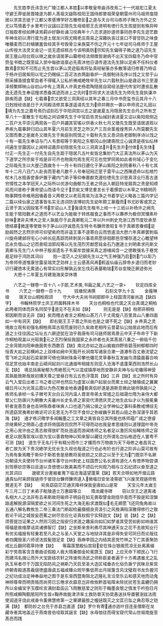 <!-- { "loadSidebar": true } -->
　　先生姓李氏讳含光广陵江都人本姓以孝敬皇帝庙讳改焉二十一代祖宏江夏太守避王莽徙居晋陵遂为郡人髙祖文嶷陈桂阳王国侍郎曽祖荣皇朝雷州司马祖师龛隠居以求其志徙于江都父孝感博学好古雅修彭之道与天台司马练师子微为方外之交尤以笃慎着于乡里考行议諡曰正隠先生母琅邪王氏贤明有徳行先生孩提则有殊异晬日独取孝经如捧读焉羁丱好静处诵习坟典年十八志求道妙遂师事同邑李先生逰艺数年神龙初以清行度为道士居龙兴观尤精老庄周易之深趣执丧过哀口不甞甘防之味食唯穬麦而已封植膳羞皆经其手号毁骨立亲族莫不伤之开元十七年従司马练师于王屋山传授大法灵文金记一览无遗综核古今该明奥防宗知先生偏得子微之道乃诏先生居王屋山阳台观以继之嵗余请居茅山纂修经法频徴皆谢病不出天宝四载冬乃命中官赍玺书徴之既至延入禁中每欲谘禀必先斋沐他日请传道法先生辞以足疾不任科仪者数焉宗知不可而止先生尝以茅山灵迹翦焉将坠真经秘箓亦多散落请归修葺乃特诏于杨许旧居紫阳以宅之仍赐绢二百疋法衣两副香炉一具御制诗及序以饯之又禁于山侧采捕渔猎食荤血者不得辄入公私祈祷咸絶牲牢先生以六载秋到山是歳诏书三至渥泽频繁辉映山谷初山中有上清真人许真史杨君陶隠居自冩经法歴代传宝时遭丧乱散逸无遗先生奉诏搜求悉备其迹而进上之先时宗将求大法请先生为师先生竟执谦冲辞疾而退【缺】七载春宗又欲受三洞真经以其年之春三月中书赍玺书云其月十八日尅授经诰是日于大同殿洁修其事遂遥请先生为师并赐衣一袭以申师资之礼因以靖为先生之嘉号焉仍诏刻石于华阳洞宫以志之是嵗夏五月隠居先生合丹之所有芝草八十一茎散生于松柏之间诏俾先生于中官启告灵仙缄封表进夏又诏以紫阳观侧近二百户太平崇元两观各一百户并蠲其官徭以供香火秋七月又徴先生既至请居道观以养疾九载春辞归旧山其年夏六月前生灵芝之所又产三百余茎煌煌秀异人所莫覩先生又图而奏之是嵗冬又徴先生于紫庭别院馆之十载秋先生又恳词告老御制序诗以饯之十有一载先生奉诏与门人韦景昭等于紫阳之东郁冈山别建斋院立心诚肃是夜仙坛林间遍生甘露因以上闻特诏嘉异初隠居先生以三洞真法升先生升付体先生体付正一先生正一付先生自先生距于隠居凡五叶矣皆总集妙门大正真法所以茅山为天下道学之所宗矣于戏是非可齐也物我均焉生死可忘也觉梦同焉如此者何域心于变化之际哉先生以大歴己酉嵗冬十一月十有四日遯化于茅山紫阳之别院春秋八十有七其年十二月八日门人赴丧而至者凡数千人号奉冠舄迁窆于雷平山之西陲遗命以松棺竹杖木几水瓶香奁香炉置于藏内门弟子等仰奉嘉猷克遵俭徳先生识思真淳业行髙古道穷情性之本学冠天人之际所以优游句曲郁为王者之师出入朝廷特宠肩舆之贵是知顺风而问昔称于黄帝望山而请今见于宗矣又博览羣言长于着撰尝以木草之书精明药物事闗性命难用因循着音义两卷又以老荘周易为洁净之书着学记义略各三篇内学记二篇以续仙家之遗事皆名实无违词防该博初先生幼年颇工篆籀而书尤妙客或赏之云贤于其父因投笔不书宗诏山人王强请先生楷书上经一十三纸以补杨许之阙先生能于隂阳数术之道而不以艺业为能极于转炼服食之事而不以夀养为极但冥懐素朴妙味津非夫博大之至人孰能尽于此真卿乾元二年以升州刺史充浙江西节度钦承至徳结慕微遂専使致书于茅山以抒诚恳先生特令韦錬师景昭复书于真卿恩眷绸足励超然之志然宗师可仰望紫府而非遥王事不遑寄白云而悠逺洎大厯六年真卿罢刺临川旋舟建邺将宅心小岭长庇髙踪而转刺吴兴事乖夙愿徘徊郡邑空懐存道之心瞻望林峦永负借山之记而景昭洎郭闳等以先生茂烈芳猷愿铭金石乃邀道士刘明素求托斯文真卿与先生门人中林子殷淑遗名子韦渠牟尝接采真之游绪闻含一之徳敢强名于巷党曷足辩于鸿防其词曰
　　抱一混茫人之纪纲先生以之气王神强乃启防门以彰乃为帝师帝道惟康甘露呈瑞灵芝効祥上士云感髙风再鹤返仙庙云辞帝乡退归而老妙识行藏徳本无累道心有常实曰形解孰云坐忘伐石表墓勒铭芳谷变陵迁厥迹弥光
　　大厯十二年夏五月建渤海吴崇休镌









　　六艺之一録卷一百十八
<子部,艺术类,书画之属,六艺之一录>
　　钦定四库全书
　　六艺之一録卷一百十九　　　钱塘倪涛撰
　　石刻文字九十五
　　金薤琳琅
　　唐天台山桐柏观颂
　　守大中大夫尚书祠部郎中上柱国清河崔尚造【缺四字】　　书翰林院学士庆王府属韩择木书
　　天台也桐柏也代谓之天台真谓之桐柏此两者同体而异名同契乎道无不在夫如【缺】　　　则无是是【缺】柏邪非桐柏邪因斯而谈无非【缺】矣而稽古者言之桐柏山髙万八千丈周旋八百里其山八重四面如一中有洞天【缺】　　即右弼王王子晋之所处也是之谓不死之【缺】乡养真之灵境故立观有初强名桐柏焉耳古观荒废则已久矣故老相传云昔葛仙公始居此地而后有道之士往往因之坛址五六厥迹犹在洎乎我唐有司马链师居焉景云中天子布命于下新作桐柏观盖以光昭我元之丕烈保绥我国家之永祚者也夫其髙居八重之一俯临千仞之余背隂向阳审曲面势东西数百【缺】南北亦如之连山峩峩四野皆碧茂树郁郁四时恒青大岩之前横岭之上双峰如阙中天豁开长涧南写诸泉合漱一道瀑布百丈悬流望之雪飞听之风起石梁翠屏可倚也琪树珠条可攀也僊花灵草春秋互发幽鸟清猿晨暮合响信足赏也始丰南走云嶂间起剡川北通烟岑相接东则亚入沧海不逺蓬莱西则浩然长山无【缺】　境总括奥秘郁为秀絶苞元气以混成镇厚地而安静非夫神与仙宅僊得神营其孰能致斯哉故初搆天尊之堂昼日有云五色浮霭其【缺】三井【缺】龙之所时有异云气入堂后出者三书之者记祥也然后为虚室以凿户起层台而累土经之殖殖成之翼翼缀日月以为光笼云霞以为色花散金地香通极真侣好道是游斯息微此链师孰能兴之练师名承桢一名子微号天台白云河内温人晋宣帝弟太常馗之后祖晟仕隋为亲侍大都督父仁防唐兴为朝散大夫襄州长史名贤之家奕代清徳庆灵之地生此仙才以为服冕乗轩者宠患吾身也击钟陈鼎者味爽人口也遂乃捐公侯之业学神仙之事科条教戒博综无所遗窈冥夷希妙微讵可识无思无为不饮不食仰之弥峻巍乎其若山挹之弥深湛乎其若海【缺】　通才练识赡学多闻翰墨之工文章之美皆自忘其所能也练师蕴广成之徳睿宗继黄轩之明斋心虚求将倚国政侃侃然不可得而动也我皇孝思维则以道理国叶帝尧之用心宠许由之髙志故得放旷而处逍遥而游闻练师之名者足以激厉风俗睹练师之容者足以脱落氛埃以慈为宝以善救物神以知来智以藏往允所谓名岂仙格迹在人寰粤不可测【缺】　道生乎无名行乎有精分而作三才播而作万物故为天下母修之者昌背之者亡故为天下贵况絶学无忧长生久视也哉道之行也必有阶也行道之阶非山莫可故有为焉有象焉瞻于斯仰于斯若舍是居教将奚依损之又损之以至于无为门既崇不名厥功朝请大夫使持节台州诸军事守台州刺史上柱国贾公名长源有道化人有徳养物尝谓别驾蔡钦宗等曰且道以含徳徳以致美美而不颂后代何观乃相与立石纪颂以奋至道之光其词曰
　　邈彼天台嵳峩崔嵬下临沧海遥望蓬莱【缺】若天合呀如地开烟云路通真仙时来顾我链师于彼琼台錬师錬师道入微噏日安坐凌霄欲飞兴废灵观链师攸賛道无不【缺】　　轮奂窈窈茫茫通天降祥保我皇唐如山是常
　　天宝元年太嵗壬午三月二日丁未弟子毗陵道士万惠超等立
　　隋龙藏寺碑
　　窃以空王之道离诸名相大人之法非有去来斯故将喻师子明自在如无畏取譬金刚信毕竟而不毁是知涅槃路逺解脱源深隔爱欲之长河间生死之大海无船求渡既似毛无翅愿飞还同兔角故以五通八解名教攸生二帝三乗法门斯起检麄摄细良资汲引之风挽满陷深雅得修行之致若论干闼之城皆妄芭蕉之树尽空应化讵真权假宁实释迦文【缺】说【缺】之【缺】须菩提岂证果之人然则习因之指安归求道之趣奚向如幻如梦谁其受苦如影如响谁其得福是故维摩诘具诸佛智灯【缺】之坐斯来舍利弗尽其神通天女之花不去故知业行有优劣福报有轻重若至凡夫之与圣人天堂之与地狱详其是非得失安可同日而论哉往者四魔毁圣六师谤法拔髪翘足变【缺】吞麻李园之内结其恶党竹林之下亡其善聚防戒比丘翻同雹草持律【缺】　　等霜莲慧殿仙宫寂安在珠台银阁荒凉无处离离缀彩宁劳周客含含奏曲讵假殷人我大隋乗御金轮冕旒玉【缺】上应天命下顺民心飞行而建鸿名揖让而升大宝匪结农轩之阵谁徇汤武之师称臣妾者遍于十方弗遇蚩尤之乱执玉帛者尽于万国无陷防风之祸斯乃天启至圣大造区域垂衣化俗负扆宁民昧旦紫宫终朝青殿道髙羲燧徳盛唐虞五福咸臻众贶毕集低茒出月摇箑含风沈璧观书龙负握河之纪功成治定神奉益地之图于是东渐西暨南阻北迈隆礼言洽至乐云和感天地而动鬼神辨尊卑而明贵贱而尚劳已忘倦求衣靡息岂非攸攸黔首垢障未除扰扰苍生盖纒仍拥所以金编宝字玉牒纶言满封盈函云飞雨散慈爱之防形于翰墨哀慇之情发于衿抱日月所照咸頼陶甄隂阳所生皆鞠养故能津济率土救防普天协奨愚迷扶导聋瞽澍兹法雨使润道牙烧此戒香令薰佛慧修第一之果建最胜之幢拯既灭之文匡已坠之典忍辱之铠满【缺】　都防妙之台充于赤县岂直道【缺】罗什有寄通亦迦叶目连圣僧斯在龙藏寺者其地盖近于燕南昔伯珪取其謡言【缺】水毋恤往而得宝窥代常山世祖南旋至髙邑而践

